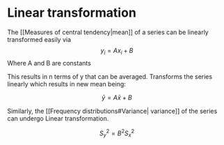 # Linear transformation
The [[Measures of central tendency|mean]] of a series can be linearly transformed easily via
$$y_i=Ax_i+B$$
Where A and B are constants

This results in n terms of y that can be averaged. Transforms the series linearly which results in new mean being:

$$\bar{y}=A\bar{x}+B$$

Similarly,  the [[Frequency distributions#Variance| variance]] of the series can undergo Linear transformation.

$$S_y^2=B^2S_x^2$$

